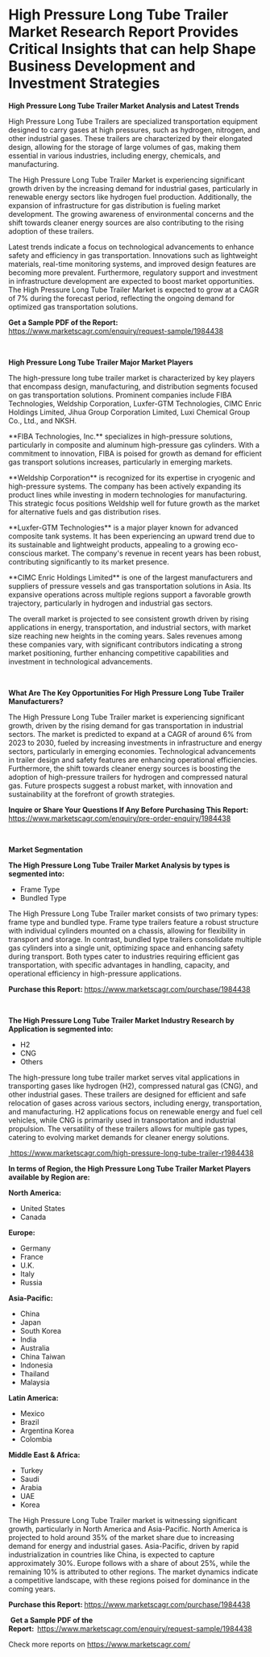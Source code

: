 <p><h1>High Pressure Long Tube Trailer Market Research Report Provides Critical Insights that can help Shape Business Development and Investment Strategies</h1></p><p><strong>High Pressure Long Tube Trailer Market Analysis and Latest Trends</strong></p>
<p><p>High Pressure Long Tube Trailers are specialized transportation equipment designed to carry gases at high pressures, such as hydrogen, nitrogen, and other industrial gases. These trailers are characterized by their elongated design, allowing for the storage of large volumes of gas, making them essential in various industries, including energy, chemicals, and manufacturing.</p><p>The High Pressure Long Tube Trailer Market is experiencing significant growth driven by the increasing demand for industrial gases, particularly in renewable energy sectors like hydrogen fuel production. Additionally, the expansion of infrastructure for gas distribution is fueling market development. The growing awareness of environmental concerns and the shift towards cleaner energy sources are also contributing to the rising adoption of these trailers.</p><p>Latest trends indicate a focus on technological advancements to enhance safety and efficiency in gas transportation. Innovations such as lightweight materials, real-time monitoring systems, and improved design features are becoming more prevalent. Furthermore, regulatory support and investment in infrastructure development are expected to boost market opportunities. The High Pressure Long Tube Trailer Market is expected to grow at a CAGR of 7% during the forecast period, reflecting the ongoing demand for optimized gas transportation solutions.</p></p>
<p><strong>Get a Sample PDF of the Report:&nbsp;</strong> <a href="https://www.marketscagr.com/enquiry/request-sample/1984438?utm_campaign=2097&utm_medium=2&utm_source=Github&utm_content=ia&utm_term=31032025&utm_id=high-pressure-long-tube-trailer">https://www.marketscagr.com/enquiry/request-sample/1984438</a></p>
<p>&nbsp;</p>
<p><strong>High Pressure Long Tube Trailer Major Market Players</strong></p>
<p><p>The high-pressure long tube trailer market is characterized by key players that encompass design, manufacturing, and distribution segments focused on gas transportation solutions. Prominent companies include FIBA Technologies, Weldship Corporation, Luxfer-GTM Technologies, CIMC Enric Holdings Limited, Jihua Group Corporation Limited, Luxi Chemical Group Co., Ltd., and NKSH.</p><p>**FIBA Technologies, Inc.** specializes in high-pressure solutions, particularly in composite and aluminum high-pressure gas cylinders. With a commitment to innovation, FIBA is poised for growth as demand for efficient gas transport solutions increases, particularly in emerging markets.</p><p>**Weldship Corporation** is recognized for its expertise in cryogenic and high-pressure systems. The company has been actively expanding its product lines while investing in modern technologies for manufacturing. This strategic focus positions Weldship well for future growth as the market for alternative fuels and gas distribution rises.</p><p>**Luxfer-GTM Technologies** is a major player known for advanced composite tank systems. It has been experiencing an upward trend due to its sustainable and lightweight products, appealing to a growing eco-conscious market. The company's revenue in recent years has been robust, contributing significantly to its market presence.</p><p>**CIMC Enric Holdings Limited** is one of the largest manufacturers and suppliers of pressure vessels and gas transportation solutions in Asia. Its expansive operations across multiple regions support a favorable growth trajectory, particularly in hydrogen and industrial gas sectors.</p><p>The overall market is projected to see consistent growth driven by rising applications in energy, transportation, and industrial sectors, with market size reaching new heights in the coming years. Sales revenues among these companies vary, with significant contributors indicating a strong market positioning, further enhancing competitive capabilities and investment in technological advancements.</p></p>
<p>&nbsp;</p>
<p><strong>What Are The Key Opportunities For High Pressure Long Tube Trailer Manufacturers?</strong></p>
<p><p>The High Pressure Long Tube Trailer market is experiencing significant growth, driven by the rising demand for gas transportation in industrial sectors. The market is predicted to expand at a CAGR of around 6% from 2023 to 2030, fueled by increasing investments in infrastructure and energy sectors, particularly in emerging economies. Technological advancements in trailer design and safety features are enhancing operational efficiencies. Furthermore, the shift towards cleaner energy sources is boosting the adoption of high-pressure trailers for hydrogen and compressed natural gas. Future prospects suggest a robust market, with innovation and sustainability at the forefront of growth strategies.</p></p>
<p><strong>Inquire or Share Your Questions If Any Before Purchasing This Report:</strong> <a href="https://www.marketscagr.com/enquiry/pre-order-enquiry/1984438?utm_campaign=2097&utm_medium=2&utm_source=Github&utm_content=ia&utm_term=31032025&utm_id=high-pressure-long-tube-trailer">https://www.marketscagr.com/enquiry/pre-order-enquiry/1984438</a></p>
<p>&nbsp;</p>
<p><strong>Market Segmentation</strong></p>
<p><strong>The High Pressure Long Tube Trailer Market Analysis by types is segmented into:</strong></p>
<p><ul><li>Frame Type</li><li>Bundled Type</li></ul></p>
<p><p>The High Pressure Long Tube Trailer market consists of two primary types: frame type and bundled type. Frame type trailers feature a robust structure with individual cylinders mounted on a chassis, allowing for flexibility in transport and storage. In contrast, bundled type trailers consolidate multiple gas cylinders into a single unit, optimizing space and enhancing safety during transport. Both types cater to industries requiring efficient gas transportation, with specific advantages in handling, capacity, and operational efficiency in high-pressure applications.</p></p>
<p><strong>Purchase this Report:&nbsp;</strong><a href="https://www.marketscagr.com/purchase/1984438?utm_campaign=2097&utm_medium=2&utm_source=Github&utm_content=ia&utm_term=31032025&utm_id=high-pressure-long-tube-trailer">https://www.marketscagr.com/purchase/1984438</a></p>
<p>&nbsp;</p>
<p><strong>The High Pressure Long Tube Trailer Market Industry Research by Application is segmented into:</strong></p>
<p><ul><li>H2</li><li>CNG</li><li>Others</li></ul></p>
<p><p>The high-pressure long tube trailer market serves vital applications in transporting gases like hydrogen (H2), compressed natural gas (CNG), and other industrial gases. These trailers are designed for efficient and safe relocation of gases across various sectors, including energy, transportation, and manufacturing. H2 applications focus on renewable energy and fuel cell vehicles, while CNG is primarily used in transportation and industrial propulsion. The versatility of these trailers allows for multiple gas types, catering to evolving market demands for cleaner energy solutions.</p></p>
<p><a href="https://www.marketscagr.com/high-pressure-long-tube-trailer-r1984438?utm_campaign=2097&utm_medium=2&utm_source=Github&utm_content=ia&utm_term=31032025&utm_id=high-pressure-long-tube-trailer">&nbsp;https://www.marketscagr.com/high-pressure-long-tube-trailer-r1984438</a></p>
<p><strong>In terms of Region, the High Pressure Long Tube Trailer Market Players available by Region are:</strong></p>
<p>
    <p> <strong> North America: </strong>
        <ul>
            <li>United States</li>
            <li>Canada</li>
        </ul>
        </p> 
    <p> <strong> Europe: </strong>
        <ul>
            <li>Germany</li>
            <li>France</li>
            <li>U.K.</li>
            <li>Italy</li>
            <li>Russia</li>
        </ul>
        </p> 
    <p> <strong> Asia-Pacific: </strong>
        <ul>
            <li>China</li>
            <li>Japan</li>
            <li>South Korea</li>
            <li>India</li>
            <li>Australia</li>
            <li>China Taiwan</li>
            <li>Indonesia</li>
            <li>Thailand</li>
            <li>Malaysia</li>
        </ul>
        </p> 
    <p> <strong> Latin America: </strong>
        <ul>
            <li>Mexico</li>
            <li>Brazil</li>
            <li>Argentina Korea</li>
            <li>Colombia</li>
        </ul>
        </p> 
    <p> <strong> Middle East & Africa: </strong>
        <ul>
            <li>Turkey</li>
            <li>Saudi</li>
            <li>Arabia</li>
            <li>UAE</li>
            <li>Korea</li>
        </ul>
    </p>
    </p>
<p><p>The High Pressure Long Tube Trailer market is witnessing significant growth, particularly in North America and Asia-Pacific. North America is projected to hold around 35% of the market share due to increasing demand for energy and industrial gases. Asia-Pacific, driven by rapid industrialization in countries like China, is expected to capture approximately 30%. Europe follows with a share of about 25%, while the remaining 10% is attributed to other regions. The market dynamics indicate a competitive landscape, with these regions poised for dominance in the coming years.</p></p>
<p><strong>Purchase this Report: </strong><a href="https://www.marketscagr.com/purchase/1984438?utm_campaign=2097&utm_medium=2&utm_source=Github&utm_content=ia&utm_term=31032025&utm_id=high-pressure-long-tube-trailer">https://www.marketscagr.com/purchase/1984438</a></p>
<p>&nbsp;<strong>Get a Sample PDF of the Report:&nbsp;&nbsp;</strong><a href="https://www.marketscagr.com/enquiry/request-sample/1984438?utm_campaign=2097&utm_medium=2&utm_source=Github&utm_content=ia&utm_term=31032025&utm_id=high-pressure-long-tube-trailer">https://www.marketscagr.com/enquiry/request-sample/1984438</a></p>
<p><strong></strong></p>
<p>Check more reports on <a href="https://www.marketscagr.com/?utm_campaign=2097&utm_medium=2&utm_source=Github&utm_content=ia&utm_term=31032025&utm_id=high-pressure-long-tube-trailer">https://www.marketscagr.com/</a></p>